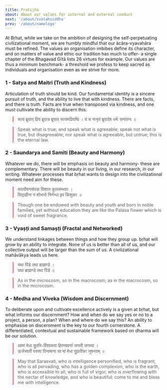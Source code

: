 ```yaml
---
title: Pratijñā
about: About our values for internal and external conduct
next: '/about/svatahsiddha'
prev: '/about/namelogo'
---
```


At Bṛhat, while we take on the ambition of designing the self-perpetuating civilizational moment, we are humbly mindful that our ācāra-vyavahāra must be refined. The values an organisation imbibes define its character, and on matters of value and ethic our tradition has much to offer- a single chapter of the Bhagavad Gītā lists 26 virtues for example. Our values are thus a minimum benchmark- a threshold we profess to keep sacred as individuals and organisation even as we strive for more.

### 1 - Satya and Maitri (Truth and Kindness)

Articulation of truth should be kind. Our fundamental identity is a sincere pursuit of truth, and the ability to live that with kindness. There are facts, and there is truth. Facts are true when transposed via kindness, and one must cultivate the ability to discern this.

> सत्यं ब्रूयात् प्रियं ब्रूयान्न ब्रूयात् सत्यमप्रियम्प्रि ।
> यं च नानृतं ब्रूयादेष धर्मः सनातनः ॥

> Speak what is true; and speak what is agreeable;
> speak not what is true, but disagreeable;
> nor speak what is agreeable, but untrue;
> this is the eternal law.

### 2 - Saundarya and Samiti (Beauty and Harmony)

Whatever we do, there will be emphasis on beauty and harmony- these are complementary. There will be beauty in our living, in our research, in our writing. Whatever processes that bṛhat wants to design into the civilizational moment need aim for these.

> रूपयौवनसंपन्ना विशाल कुलसम्भवाः ।  
> विद्याहीना न शोभन्ते निर्गन्धा इव किंशुकाः ॥

> Though one be endowed with beauty and youth and born in noble families,
> yet without education they are like the Palasa flower which is void of sweet fragrance.


### 3 - Vyaṣṭi and Samaṣṭi (Fractal and Networked)

We understand linkages between things and how they group up. bṛhat will grow by an ability to integrate. None of us is better than all of us, and our collective output will be larger than the sum of us. A civilizational mahāvākya leads us here.

> यथा पिंडे तथा ब्राह्मण्डे ।  
> यथा ब्राह्मण्डे तथा पिंडे ॥

> As in the microcosm, so in the macrocosm;
> as in the macrocosm, so in the microcosm.


### 4 - Medha and Viveka (Wisdom and Discernment)

To deliberate upon and cultivate excellence actively is a given at bṛhat, but what informs our discernment? How and when do we say yes or no to a project, a person, a plan? When and where do we say this? An ability to emphasise on discernment is the key to our fourth cornerstone. A differentiated, contextual and sustainable framework based on dharma will be our solution.

> आमां मेधा सु॒रभि-र्विश्वरूपा हिरण्यवर्णा जगती जगम्या ।  
> ऊर्जस्वती पयसा पिन्वमाना सा मां मेधा सु॒प्रतीका जुषन्ताम् ॥

> May that Sarasvati, who is intelligence personified, who is fragrant, who is all pervading, who has a golden complexion, who is the earth, who is accessible to all; who is full of vigor, who is overflowing with the nectar of knowledge, and who is beautiful; come to me and bless me with intelligence.

<style>
	blockquote { border-color: #fe4a49;}
</style>